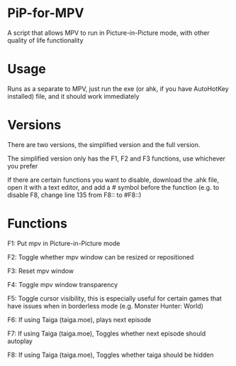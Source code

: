 # PiP-for-MPV
A script that allows MPV to run in Picture-in-Picture mode, with other quality of life functionality

# Usage
Runs as a separate to MPV, just run the exe (or ahk, if you have AutoHotKey installed) file, and it should work immediately

# Versions
There are two versions, the simplified version and the full version. 

The simplified version only has the F1, F2 and F3 functions, use whichever you prefer

If there are certain functions you want to disable, download the .ahk file, open it with a text editor, and add a \# symbol before the function (e.g. to disable F8, change line 135 from F8:: to \#F8::)

# Functions
F1: Put mpv in Picture-in-Picture mode

F2: Toggle whether mpv window can be resized or repositioned

F3: Reset mpv window

F4: Toggle mpv window transparency

F5: Toggle cursor visibility, this is especially useful for certain games that have issues when in borderless mode (e.g. Monster Hunter: World)

F6: If using Taiga (taiga.moe), plays next episode

F7: If using Taiga (taiga.moe), Toggles whether next episode should autoplay

F8: If using Taiga (taiga.moe), Toggles whether taiga should be hidden
